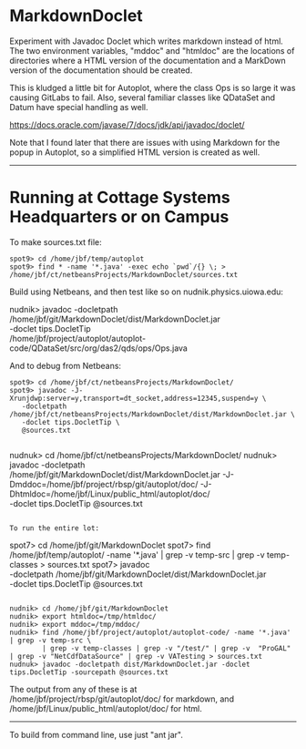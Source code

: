 # MarkdownDoclet
Experiment with Javadoc Doclet which writes markdown instead of html.  The
two environment variables, "mddoc" and "htmldoc" are the locations of 
directories where a HTML version of the documentation and a MarkDown version
of the documentation should be created.

This is kludged a little bit for Autoplot, where the class Ops is so large it
was causing GitLabs to fail.  Also, several familiar classes like QDataSet
and Datum have special handling as well.

https://docs.oracle.com/javase/7/docs/jdk/api/javadoc/doclet/

Note that I found later that there are issues with using Markdown for the 
popup in Autoplot, so a simplified HTML version is created as well.

<hr>

# Running at Cottage Systems Headquarters or on Campus

To make sources.txt file:

~~~~~
spot9> cd /home/jbf/temp/autoplot
spot9> find * -name '*.java' -exec echo `pwd`/{} \; > /home/jbf/ct/netbeansProjects/MarkdownDoclet/sources.txt
~~~~~

Build using Netbeans, and then test like so on nudnik.physics.uiowa.edu:

nudnik> javadoc -docletpath /home/jbf/git/MarkdownDoclet/dist/MarkdownDoclet.jar \
   -doclet tips.DocletTip \
   /home/jbf/project/autoplot/autoplot-code/QDataSet/src/org/das2/qds/ops/Ops.java

And to debug from Netbeans:
~~~~~
spot9> cd /home/jbf/ct/netbeansProjects/MarkdownDoclet/ 
spot9> javadoc -J-Xrunjdwp:server=y,transport=dt_socket,address=12345,suspend=y \
   -docletpath /home/jbf/ct/netbeansProjects/MarkdownDoclet/dist/MarkdownDoclet.jar \
   -doclet tips.DocletTip \
   @sources.txt
~~~~~
~~~~~

~~~~~
nudnuk> cd /home/jbf/ct/netbeansProjects/MarkdownDoclet/
nudnuk> javadoc -docletpath /home/jbf/git/MarkdownDoclet/dist/MarkdownDoclet.jar 
  -J-Dmddoc=/home/jbf/project/rbsp/git/autoplot/doc/ 
  -J-Dhtmldoc=/home/jbf/Linux/public_html/autoplot/doc/  
  -doclet tips.DocletTip    @sources.txt
~~~~~

To run the entire lot:
~~~~~
spot7> cd /home/jbf/git/MarkdownDoclet
spot7> find /home/jbf/temp/autoplot/ -name '*.java' | grep -v temp-src | grep -v temp-classes > sources.txt
spot7> javadoc \
   -docletpath /home/jbf/git/MarkdownDoclet/dist/MarkdownDoclet.jar \
   -doclet tips.DocletTip @sources.txt
~~~~~

~~~~~

~~~~~
nudnik> cd /home/jbf/git/MarkdownDoclet
nudnik> export htmldoc=/tmp/htmldoc/
nudnik> export mddoc=/tmp/mddoc/
nudnik> find /home/jbf/project/autoplot/autoplot-code/ -name '*.java' | grep -v temp-src \
        | grep -v temp-classes | grep -v "/test/" | grep -v  "ProGAL" | grep -v "NetCdfDataSource" | grep -v VATesting > sources.txt
nudnuk> javadoc -docletpath dist/MarkdownDoclet.jar -doclet tips.DocletTip -sourcepath @sources.txt
~~~~~

The output from any of these is at     <br>
/home/jbf/project/rbsp/git/autoplot/doc/ for markdown, and <br>
/home/jbf/Linux/public_html/autoplot/doc/ for html.


<hr>
To build from command line, use just "ant jar".

